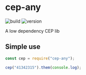 # cep-any

![build](https://github.com/github/docs/actions/workflows/node.js.yml/badge.svg)
![version](https://img.shields.io/npm/v/cep-any)

A low dependency CEP lib

## Simple use

```js
const cep = require("cep-any");

cep("41342315").them(console.log);
```
